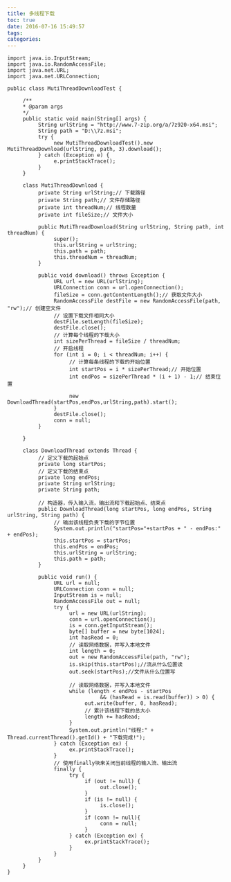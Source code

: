 ```yaml
---
title: 多线程下载
toc: true
date: 2016-07-16 15:49:57
tags:
categories:
---
```



    import java.io.InputStream;
	import java.io.RandomAccessFile;
	import java.net.URL;
	import java.net.URLConnection;

	public class MutiThreadDownloadTest {

	     /**
	     * @param args
	     */
	     public static void main(String[] args) {
	          String urlString = "http://www.7-zip.org/a/7z920-x64.msi";
	          String path = "D:\\7z.msi";
	          try {
	               new MutiThreadDownloadTest().new MutiThreadDownload(urlString, path, 3).download();
	          } catch (Exception e) {
	               e.printStackTrace();
	          }
	     }

	     class MutiThreadDownload {
	          private String urlString;// 下载路径
	          private String path;// 文件存储路径
	          private int threadNum;// 线程数量
	          private int fileSize;// 文件大小

	          public MutiThreadDownload(String urlString, String path, int threadNum) {
	               super();
	               this.urlString = urlString;
	               this.path = path;
	               this.threadNum = threadNum;
	          }

	          public void download() throws Exception {
	               URL url = new URL(urlString);
	               URLConnection conn = url.openConnection();
	               fileSize = conn.getContentLength();// 获取文件大小
	               RandomAccessFile destFile = new RandomAccessFile(path, "rw");// 创建空文件
	               // 设置下载文件相同大小
	               destFile.setLength(fileSize);
	               destFile.close();
	               // 计算每个线程的下载大小
	               int sizePerThread = fileSize / threadNum;
	               // 开启线程
	               for (int i = 0; i < threadNum; i++) {
	                    // 计算每条线程的下载的开始位置
	                    int startPos = i * sizePerThread;// 开始位置
	                    int endPos = sizePerThread * (i + 1) - 1;// 结束位置

	                    new DownloadThread(startPos,endPos,urlString,path).start();
	               }
	               destFile.close();
	               conn = null;
	          }

	     }

	     class DownloadThread extends Thread {
	          // 定义下载的起始点
	          private long startPos;
	          // 定义下载的结束点
	          private long endPos;
	          private String urlString;
	          private String path;

	          // 构造器，传入输入流，输出流和下载起始点、结束点
	          public DownloadThread(long startPos, long endPos, String urlString, String path) {
	               // 输出该线程负责下载的字节位置
	               System.out.println("startPos="+startPos + " - endPos:" + endPos);
	               this.startPos = startPos;
	               this.endPos = endPos;
	               this.urlString = urlString;
	               this.path = path;
	          }

	          public void run() {
	               URL url = null;
	               URLConnection conn = null;
	               InputStream is = null;
	               RandomAccessFile out = null;
	               try {
	                    url = new URL(urlString);
	                    conn = url.openConnection();
	                    is = conn.getInputStream();
	                    byte[] buffer = new byte[1024];
	                    int hasRead = 0;
	                    // 读取网络数据，并写入本地文件
	                    int length = 0;
	                    out = new RandomAccessFile(path, "rw");
	                    is.skip(this.startPos);//流从什么位置读
	                    out.seek(startPos);//文件从什么位置写

	                    // 读取网络数据，并写入本地文件
	                    while (length < endPos - startPos
	                              && (hasRead = is.read(buffer)) > 0) {
	                         out.write(buffer, 0, hasRead);
	                         // 累计该线程下载的总大小
	                         length += hasRead;
	                    }
	                    System.out.println("线程:" + Thread.currentThread().getId() + "下载完成!");
	               } catch (Exception ex) {
	                    ex.printStackTrace();
	               }
	               // 使用finally块来关闭当前线程的输入流、输出流
	               finally {
	                    try {
	                         if (out != null) {
	                              out.close();
	                         }
	                         if (is != null) {
	                              is.close();
	                         }
	                         if (conn != null){
	                              conn = null;
	                         }
	                    } catch (Exception ex) {
	                         ex.printStackTrace();
	                    }
	               }
	          }
	     }
	}

